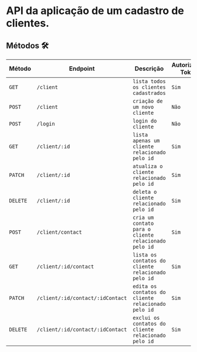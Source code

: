# API da aplicação de um cadastro de clientes.

## Métodos 🛠️

| Método | Endpoint | Descrição | Autorização Token |
|---|---|---|---|
| `GET` | `/client` |`lista todos os clientes cadastrados` | `Sim` |
| `POST` | `/client` |`criação de um novo cliente` | `Não` |
| `POST` | `/login` |`login do cliente` | `Não` |
| `GET` | `/client/:id` |`lista apenas um cliente relacionado pelo id` | `Sim` |
| `PATCH` | `/client/:id` | `atualiza o cliente relacionado pelo id` | `Sim` |
| `DELETE` | `/client/:id` |`deleta o cliente relacionado pelo id` | `Sim` |
| `POST` | `/client/contact` |`cria um contato para o cliente relacionado pelo id` | `Sim` |
| `GET` | `/client/:id/contact` |`lista os contatos do cliente relacionado pelo id` | `Sim` |
| `PATCH` | `/client/:id/contact/:idContact` |`edita os contatos do cliente relacionado pelo id` | `Sim` |
| `DELETE` | `/client/:id/contact/:idContact` |`exclui os contatos do cliente relacionado pelo id` | `Sim` |
